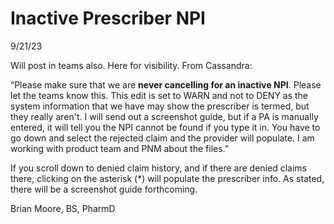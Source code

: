 # Inactive Prescriber NPI

9/21/23

Will post in teams also. Here for visibility. From Cassandra:

“Please make sure that we are **never cancelling for an inactive NPI**. Please let the teams know this. This edit is set to WARN and not to DENY as the system information that we have may show the prescriber is termed, but they really aren't. I will send out a screenshot guide, but if a PA is manually entered, it will tell you the NPI cannot be found if you type it in. You have to go down and select the rejected claim and the provider will populate. I am working with product team and PNM about the files.”

If you scroll down to denied claim history, and if there are denied claims there, clicking on the asterisk (*) will populate the prescriber info. As stated, there will be a screenshot guide forthcoming. 


Brian Moore, BS, PharmD
